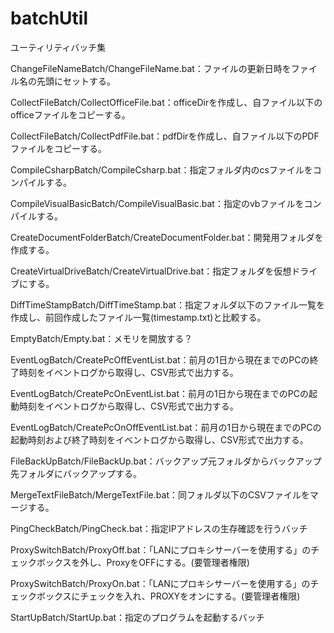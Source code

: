 # batchUtil
ユーティリティバッチ集

ChangeFileNameBatch/ChangeFileName.bat：ファイルの更新日時をファイル名の先頭にセットする。

CollectFileBatch/CollectOfficeFile.bat：officeDirを作成し、自ファイル以下のofficeファイルをコピーする。

CollectFileBatch/CollectPdfFile.bat：pdfDirを作成し、自ファイル以下のPDFファイルをコピーする。

CompileCsharpBatch/CompileCsharp.bat：指定フォルダ内のcsファイルをコンパイルする。

CompileVisualBasicBatch/CompileVisualBasic.bat：指定のvbファイルをコンパイルする。

CreateDocumentFolderBatch/CreateDocumentFolder.bat：開発用フォルダを作成する。

CreateVirtualDriveBatch/CreateVirtualDrive.bat：指定フォルダを仮想ドライブにする。

DiffTimeStampBatch/DiffTimeStamp.bat：指定フォルダ以下のファイル一覧を作成し、前回作成したファイル一覧(timestamp.txt)と比較する。

EmptyBatch/Empty.bat：メモリを開放する？

EventLogBatch/CreatePcOffEventList.bat：前月の1日から現在までのPCの終了時刻をイベントログから取得し、CSV形式で出力する。

EventLogBatch/CreatePcOnEventList.bat：前月の1日から現在までのPCの起動時刻をイベントログから取得し、CSV形式で出力する。

EventLogBatch/CreatePcOnOffEventList.bat：前月の1日から現在までのPCの起動時刻および終了時刻をイベントログから取得し、CSV形式で出力する。

FileBackUpBatch/FileBackUp.bat：バックアップ元フォルダからバックアップ先フォルダにバックアップする。

MergeTextFileBatch/MergeTextFile.bat：同フォルダ以下のCSVファイルをマージする。

PingCheckBatch/PingCheck.bat：指定IPアドレスの生存確認を行うバッチ

ProxySwitchBatch/ProxyOff.bat：「LANにプロキシサーバーを使用する」のチェックボックスを外し、ProxyをOFFにする。(要管理者権限)

ProxySwitchBatch/ProxyOn.bat：「LANにプロキシサーバーを使用する」のチェックボックスにチェックを入れ、PROXYをオンにする。(要管理者権限)

StartUpBatch/StartUp.bat：指定のプログラムを起動するバッチ
